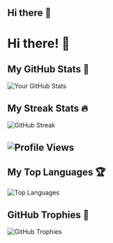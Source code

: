 ## Hi there 👋
# Hi there! 👋  

## My GitHub Stats 🚀  
![Your GitHub Stats](https://github-readme-stats.vercel.app/api?username=thampan&show_icons=true&theme=radical)  

## My Streak Stats 🔥  
![GitHub Streak](https://streak-stats.demolab.com/?user=thampan&theme=highcontrast)  

## ![Profile Views](https://komarev.com/ghpvc/?username=YOUR_GITHUB_USERNAME&color=blue)

## My Top Languages 🏆  
![Top Languages](https://github-readme-stats.vercel.app/api/top-langs/?username=thampan&layout=compact)  

## GitHub Trophies 🏅  
![GitHub Trophies](https://github-profile-trophy.vercel.app/?username=thampan&theme=onedark)  

<!--
**thampan/thampan** is a ✨ _special_ ✨ repository because its `README.md` (this file) appears on your GitHub profile.

Here are some ideas to get you started:

- 🔭 I’m currently working on ...
- 🌱 I’m currently learning ...
- 👯 I’m looking to collaborate on ...
- 🤔 I’m looking for help with ...
- 💬 Ask me about ...
- 📫 How to reach me: ...
- 😄 Pronouns: ...
- ⚡ Fun fact: ...
-->
